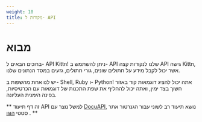 ```yaml
---
weight: 10
title: מקורות ל- API
---
```


# מבוא

ברוכים הבאים ל- API Kittn! ניתן להשתמש ב- API שלנו לנקודות קצה API גישה Kittn, אשר יכול לקבל מידע על חתולים שונים, גורי חתולים, גזעים במסד הנתונים שלנו.

יש לנו אחת מהשפות ב- Shell, Ruby ו- Python! אתה יכול להציג דוגמאות קוד באזור חשוך בצד ימין, ואתה יכול להחליף את שפת התכנות של דוגמאות עם הכרטיסיות, בפינה הימנית העליונה.

** זה דף תיעוד API למשל נוצר עם [DocuAPI](https://github.com/bep/docuapi/), נושא תיעוד רב לשוני עבור הגנרטור אתר סטטי [הוגו](http://gohugo.io/) . **

